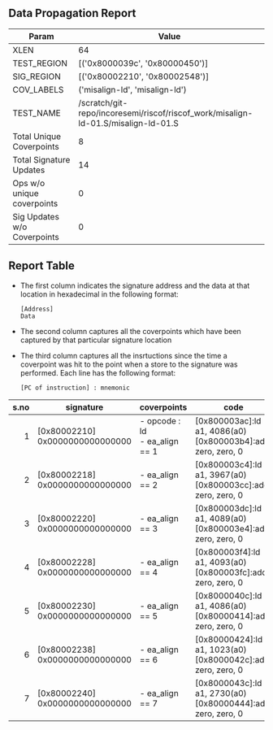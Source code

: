 
## Data Propagation Report

| Param                     | Value    |
|---------------------------|----------|
| XLEN                      | 64      |
| TEST_REGION               | [('0x8000039c', '0x80000450')]      |
| SIG_REGION                | [('0x80002210', '0x80002548')]      |
| COV_LABELS                | ('misalign-ld', 'misalign-ld')      |
| TEST_NAME                 | /scratch/git-repo/incoresemi/riscof/riscof_work/misalign-ld-01.S/misalign-ld-01.S    |
| Total Unique Coverpoints  | 8      |
| Total Signature Updates   | 14      |
| Ops w/o unique coverpoints | 0      |
| Sig Updates w/o Coverpoints | 0    |

## Report Table

- The first column indicates the signature address and the data at that location in hexadecimal in the following format: 
  ```
  [Address]
  Data
  ```

- The second column captures all the coverpoints which have been captured by that particular signature location

- The third column captures all the insrtuctions since the time a coverpoint was
  hit to the point when a store to the signature was performed. Each line has
  the following format:
  ```
  [PC of instruction] : mnemonic
  ```

|s.no|            signature             |             coverpoints              |                                code                                 |
|---:|----------------------------------|--------------------------------------|---------------------------------------------------------------------|
|   1|[0x80002210]<br>0x0000000000000000|- opcode : ld<br> - ea_align == 1<br> |[0x800003ac]:ld a1, 4086(a0)<br> [0x800003b4]:addi zero, zero, 0<br> |
|   2|[0x80002218]<br>0x0000000000000000|- ea_align == 2<br>                   |[0x800003c4]:ld a1, 3967(a0)<br> [0x800003cc]:addi zero, zero, 0<br> |
|   3|[0x80002220]<br>0x0000000000000000|- ea_align == 3<br>                   |[0x800003dc]:ld a1, 4089(a0)<br> [0x800003e4]:addi zero, zero, 0<br> |
|   4|[0x80002228]<br>0x0000000000000000|- ea_align == 4<br>                   |[0x800003f4]:ld a1, 4093(a0)<br> [0x800003fc]:addi zero, zero, 0<br> |
|   5|[0x80002230]<br>0x0000000000000000|- ea_align == 5<br>                   |[0x8000040c]:ld a1, 4086(a0)<br> [0x80000414]:addi zero, zero, 0<br> |
|   6|[0x80002238]<br>0x0000000000000000|- ea_align == 6<br>                   |[0x80000424]:ld a1, 1023(a0)<br> [0x8000042c]:addi zero, zero, 0<br> |
|   7|[0x80002240]<br>0x0000000000000000|- ea_align == 7<br>                   |[0x8000043c]:ld a1, 2730(a0)<br> [0x80000444]:addi zero, zero, 0<br> |
